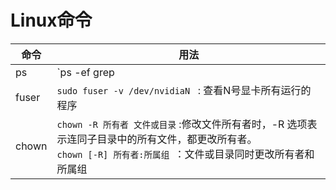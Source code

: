 Linux命令
========
命令|用法|
----|----
ps|`ps -ef grep | '进程号' ` :   查看进程所对应的的宿主
fuser|`sudo fuser -v /dev/nvidiaN ` :  查看N号显卡所有运行的程序
chown|`chown -R 所有者 文件或目录` :修改文件所有者时，-R 选项表示连同子目录中的所有文件，都更改所有者。<br>`chown [-R] 所有者:所属组 `：文件或目录同时更改所有者和所属组
